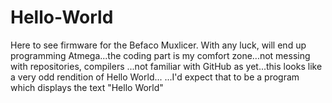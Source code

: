 # Hello-World
Here to see firmware for the Befaco Muxlicer.
With any luck, will end up programming Atmega...the coding part is my comfort zone...not messing with repositories, compilers
...not familiar with GitHub as yet...this looks like a very odd rendition of Hello World...
...I'd expect that to be a program which displays the text "Hello World"
